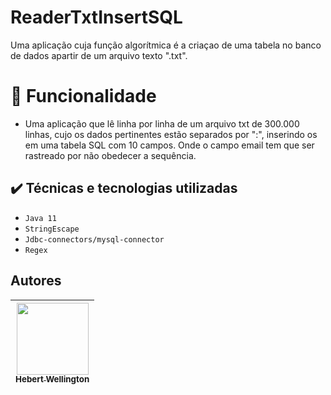 # ReaderTxtInsertSQL

Uma aplicação cuja função algorítmica é a criaçao de uma tabela no banco de dados apartir de um arquivo texto ".txt".

# :hammer: Funcionalidade

- Uma aplicação que lê linha por linha de um arquivo txt de 300.000 linhas, cujo os dados pertinentes estão separados por ":", inserindo os em uma tabela SQL com 10 campos. Onde o campo email tem que ser rastreado por não obedecer a sequência.


## ✔️ Técnicas e tecnologias utilizadas

- ``Java 11``
- ``StringEscape``
- ``Jdbc-connectors/mysql-connector``
- ``Regex``

## Autores

| [<img src="https://avatars.githubusercontent.com/u/72111388?v=4" width=115><br><sub>Hebert Wellington</sub>](https://github.com/hebertwellington) |
| :---: |
